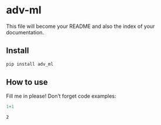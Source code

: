 adv-ml
================

<!-- WARNING: THIS FILE WAS AUTOGENERATED! DO NOT EDIT! -->

This file will become your README and also the index of your
documentation.

## Install

``` sh
pip install adv_ml
```

## How to use

Fill me in please! Don’t forget code examples:

``` python
1+1
```

    2
